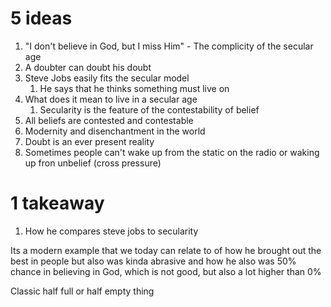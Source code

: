 # 5 ideas
1. "I don't believe in God, but I miss Him" - The complicity of the secular age
2. A doubter can doubt his doubt
3. Steve Jobs easily fits the secular model
	1. He says that he thinks something must live on
4. What does it mean to live in a secular age
	1. Secularity is the feature of the contestability of belief
5. All beliefs are contested and contestable
6. Modernity and disenchantment in the world
7. Doubt is an ever present reality
8. Sometimes people can't wake up from the static on the radio or waking up fron unbelief (cross pressure)


# 1 takeaway
1. How he compares steve jobs to secularity

Its a modern example that we today can relate to of how he brought out the best in people but also was kinda abrasive and how he also was 50% chance in believing in God, which is not good, but also a lot higher than 0%

Classic half full or half empty thing